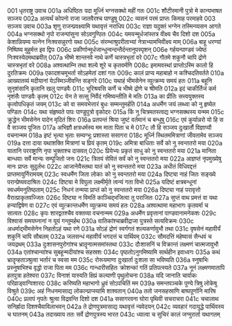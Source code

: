 001	धृतराष्ट्र उवाच
001a	अधिष्ठितः पदा मूर्ध्नि भग्नसक्थो महीं गतः
001c	शौटीरमानी पुत्रो मे कान्यभाषत सञ्जय
002a	अत्यर्थं कोपनो राजा जातवैरश्च पाण्डुषु
002c	व्यसनं परमं प्राप्तः किमाह परमाहवे
003	सञ्जय उवाच
003a	शृणु राजन्प्रवक्ष्यामि यथावृत्तं नराधिप
003c	राज्ञा यदुक्तं भग्नेन तस्मिन्व्यसन आगते
004a	भग्नसक्थो नृपो राजन्पांसुना सोऽवगुण्ठितः
004c	यमयन्मूर्धजांस्तत्र वीक्ष्य चैव दिशो दश
005a	केशान्नियम्य यत्नेन निःश्वसन्नुरगो यथा
005c	संरम्भाश्रुपरीताभ्यां नेत्राभ्यामभिवीक्ष्य माम्
006a	बाहू धरण्यां निष्पिष्य मुहुर्मत्त इव द्विपः
006c	प्रकीर्णान्मूर्धजान्धुन्वन्दन्तैर्दन्तानुपस्पृशन्
006e	गर्हयन्पाण्डवं ज्येष्ठं निःश्वस्येदमथाब्रवीत्
007a	भीष्मे शान्तनवे नाथे कर्णे चास्त्रभृतां वरे
007c	गौतमे शकुनौ चापि द्रोणे चास्त्रभृतां वरे
008a	अश्वत्थाम्नि तथा शल्ये शूरे च कृतवर्मणि
008c	इमामवस्थां प्राप्तोऽस्मि कालो हि दुरतिक्रमः
009a	एकादशचमूभर्ता सोऽहमेतां दशां गतः
009c	कालं प्राप्य महाबाहो न कश्चिदतिवर्तते
010a	आख्यातव्यं मदीयानां येऽस्मिञ्जीवन्ति सङ्गरे
010c	यथाहं भीमसेनेन व्युत्क्रम्य समयं हतः
011a	बहूनि सुनृशंसानि कृतानि खलु पाण्डवैः
011c	भूरिश्रवसि कर्णे च भीष्मे द्रोणे च श्रीमति
012a	इदं चाकीर्तिजं कर्म नृशंसैः पाण्डवैः कृतम्
012c	येन ते सत्सु निर्वेदं गमिष्यन्तीति मे मतिः
013a	का प्रीतिः सत्त्वयुक्तस्य कृत्वोपधिकृतं जयम्
013c	को वा समयभेत्तारं बुधः सम्मन्तुमर्हति
014a	अधर्मेण जयं लब्ध्वा को नु हृष्येत पण्डितः
014c	यथा संहृष्यते पापः पाण्डुपुत्रो वृकोदरः
015a	किं नु चित्रमतस्त्वद्य भग्नसक्थस्य यन्मम
015c	क्रुद्धेन भीमसेनेन पादेन मृदितं शिरः
016a	प्रतपन्तं श्रिया जुष्टं वर्तमानं च बन्धुषु
016c	एवं कुर्यान्नरो यो हि स वै सञ्जय पूजितः
017a	अभिज्ञौ क्षत्रधर्मस्य मम माता पिता च मे
017c	तौ हि सञ्जय दुःखार्तौ विज्ञाप्यौ वचनान्मम
018a	इष्टं भृत्या भृताः सम्यग्भूः प्रशास्ता ससागरा
018c	मूर्ध्नि स्थितममित्राणां जीवतामेव सञ्जय
019a	दत्ता दाया यथाशक्ति मित्राणां च प्रियं कृतम्
019c	अमित्रा बाधिताः सर्वे को नु स्वन्ततरो मया
020a	यातानि परराष्ट्राणि नृपा भुक्ताश्च दासवत्
020c	प्रियेभ्यः प्रकृतं साधु को नु स्वन्ततरो मया
021a	मानिता बान्धवाः सर्वे मान्यः सम्पूजितो जनः
021c	त्रितयं सेवितं सर्वं को नु स्वन्ततरो मया
022a	आज्ञप्तं नृपमुख्येषु मानः प्राप्तः सुदुर्लभः
022c	आजानेयैस्तथा यातं को नु स्वन्ततरो मया
023a	अधीतं विधिवद्दत्तं प्राप्तमायुर्निरामयम्
023c	स्वधर्मेण जिता लोकाः को नु स्वन्ततरो मया
024a	दिष्ट्या नाहं जितः सङ्ख्ये परान्प्रेष्यवदाश्रितः
024c	दिष्ट्या मे विपुला लक्ष्मीर्मृते त्वन्यं गता विभो
025a	यदिष्टं क्षत्रबन्धूनां स्वधर्ममनुतिष्ठताम्
025c	निधनं तन्मया प्राप्तं को नु स्वन्ततरो मया
026a	दिष्ट्या नाहं परावृत्तो वैरात्प्राकृतवज्जितः
026c	दिष्ट्या न विमतिं काञ्चिद्भजित्वा तु पराजितः
027a	सुप्तं वाथ प्रमत्तं वा यथा हन्याद्विषेण वा
027c	एवं व्युत्क्रान्तधर्मेण व्युत्क्रम्य समयं हतः
028a	अश्वत्थामा महाभागः कृतवर्मा च सात्वतः
028c	कृपः शारद्वतश्चैव वक्तव्या वचनान्मम
029a	अधर्मेण प्रवृत्तानां पाण्डवानामनेकशः
029c	विश्वासं समयघ्नानां न यूयं गन्तुमर्हथ
030a	वातिकांश्चाब्रवीद्राजा पुत्रस्ते सत्यविक्रमः
030c	अधर्माद्भीमसेनेन निहतोऽहं यथा रणे
031a	सोऽहं द्रोणं स्वर्गगतं शल्यकर्णावुभौ तथा
031c	वृषसेनं महावीर्यं शकुनिं चापि सौबलम्
032a	जलसन्धं महावीर्यं भगदत्तं च पार्थिवम्
032c	सौमदत्तिं महेष्वासं सैन्धवं च जयद्रथम्
033a	दुःशासनपुरोगांश्च भ्रातॄनात्मसमांस्तथा
033c	दौःशासनिं च विक्रान्तं लक्ष्मणं चात्मजावुभौ
034a	एतांश्चान्यांश्च सुबहून्मदीयांश्च सहस्रशः
034c	पृष्ठतोऽनुगमिष्यामि सार्थहीन इवाध्वगः
035a	कथं भ्रातॄन्हताञ्श्रुत्वा भर्तारं च स्वसा मम
035c	रोरूयमाणा दुःखार्ता दुःशला सा भविष्यति
036a	स्नुषाभिः प्रस्नुषाभिश्च वृद्धो राजा पिता मम
036c	गान्धारीसहितः क्रोशन्कां गतिं प्रतिपत्स्यते
037a	नूनं लक्ष्मणमातापि हतपुत्रा हतेश्वरा
037c	विनाशं यास्यति क्षिप्रं कल्याणी पृथुलोचना
038a	यदि जानाति चार्वाकः परिव्राड्वाग्विशारदः
038c	करिष्यति महाभागो ध्रुवं सोऽपचितिं मम
039a	समन्तपञ्चके पुण्ये त्रिषु लोकेषु विश्रुते
039c	अहं निधनमासाद्य लोकान्प्राप्स्यामि शाश्वतान्
040a	ततो जनसहस्राणि बाष्पपूर्णानि मारिष
040c	प्रलापं नृपतेः श्रुत्वा विद्रवन्ति दिशो दश
041a	ससागरवना घोरा पृथिवी सचराचरा
041c	चचालाथ सनिर्ह्रादा दिशश्चैवाविलाभवन्
042a	ते द्रोणपुत्रमासाद्य यथावृत्तं न्यवेदयन्
042c	व्यवहारं गदायुद्धे पार्थिवस्य च घातनम्
043a	तदाख्याय ततः सर्वे द्रोणपुत्रस्य भारत
043c	ध्यात्वा च सुचिरं कालं जग्मुरार्ता यथागतम्
